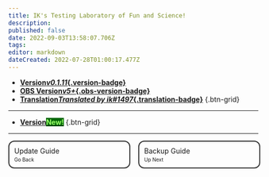 ```yaml
---
title: IK's Testing Laboratory of Fun and Science!
description: 
published: false
date: 2022-09-03T13:58:07.706Z
tags: 
editor: markdown
dateCreated: 2022-07-28T01:00:17.477Z
---
```


* [**Version*v0.1.11*{.version-badge}**]()
* [**OBS Version*v5+*{.obs-version-badge}**]()
* [**Translation*Translated by ik#1497*{.translation-badge}**]()
{.btn-grid}

---

* [**Version<span class="version-badge" style="color: #9aff67!important; background-color: #006906!important;">New!</span>**]()
{.btn-grid}

---

<div id="lower-grid" style="display: grid; grid-template-columns: 1fr 1fr; grid-gap: 20px;"><a id="lower-grid-border" style="border: 2px solid #333333; border-radius: 12px; width: 100%; display: flex;"><div id="lower-grid-border-spacing" style="margin: 10px;"><div id="lower-grid-1"><div id="lower-grid-upper">Update Guide</div><div id="lower-grid-bottom" style="font-size: 10px; margin-top: 3px;">Go Back</div></div></div></a><a id="lower-grid-border" style="border: 2px solid #333333; border-radius: 12px; width: 100%; display: flex;"><div id="lower-grid-border-spacing" style="margin: 10px;"><div id="lower-grid-2"><div id="lower-grid-upper">Backup Guide</div><div id="lower-grid-bottom" style="font-size: 10px; margin-top: 3px;">Up Next</div></div></div></a></div>